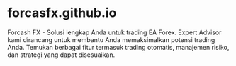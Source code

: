 # forcasfx.github.io
Forcash FX - Solusi lengkap Anda untuk trading EA Forex. Expert Advisor kami dirancang untuk membantu Anda memaksimalkan potensi trading Anda. Temukan berbagai fitur termasuk trading otomatis, manajemen risiko, dan strategi yang dapat disesuaikan.
